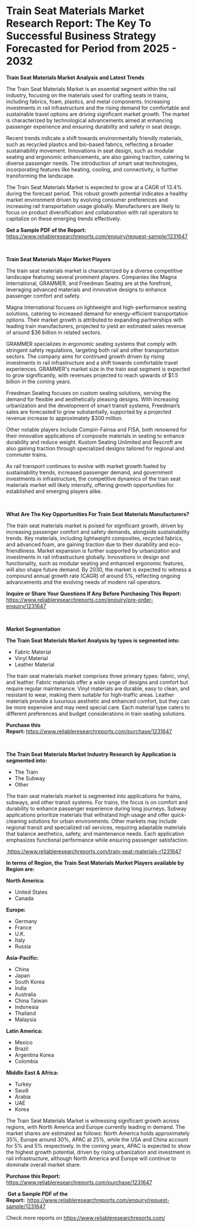 <p><h1>Train Seat Materials Market Research Report: The Key To Successful Business Strategy Forecasted for Period from 2025 - 2032</h1></p><p><strong>Train Seat Materials Market Analysis and Latest Trends</strong></p>
<p><p>The Train Seat Materials Market is an essential segment within the rail industry, focusing on the materials used for crafting seats in trains, including fabrics, foam, plastics, and metal components. Increasing investments in rail infrastructure and the rising demand for comfortable and sustainable travel options are driving significant market growth. The market is characterized by technological advancements aimed at enhancing passenger experience and ensuring durability and safety in seat design.</p><p>Recent trends indicate a shift towards environmentally friendly materials, such as recycled plastics and bio-based fabrics, reflecting a broader sustainability movement. Innovations in seat design, such as modular seating and ergonomic enhancements, are also gaining traction, catering to diverse passenger needs. The introduction of smart seat technologies, incorporating features like heating, cooling, and connectivity, is further transforming the landscape.</p><p>The Train Seat Materials Market is expected to grow at a CAGR of 13.4% during the forecast period. This robust growth potential indicates a healthy market environment driven by evolving consumer preferences and increasing rail transportation usage globally. Manufacturers are likely to focus on product diversification and collaboration with rail operators to capitalize on these emerging trends effectively.</p></p>
<p><strong>Get a Sample PDF of the Report:&nbsp;</strong> <a href="https://www.reliableresearchreports.com/enquiry/request-sample/1231647?utm_campaign=2205&utm_medium=2&utm_source=Github&utm_content=ia&utm_term=31012025&utm_id=train-seat-materials">https://www.reliableresearchreports.com/enquiry/request-sample/1231647</a></p>
<p>&nbsp;</p>
<p><strong>Train Seat Materials Major Market Players</strong></p>
<p><p>The train seat materials market is characterized by a diverse competitive landscape featuring several prominent players. Companies like Magna International, GRAMMER, and Freedman Seating are at the forefront, leveraging advanced materials and innovative designs to enhance passenger comfort and safety. </p><p>Magna International focuses on lightweight and high-performance seating solutions, catering to increased demand for energy-efficient transportation options. Their market growth is attributed to expanding partnerships with leading train manufacturers, projected to yield an estimated sales revenue of around $36 billion in related sectors.</p><p>GRAMMER specializes in ergonomic seating systems that comply with stringent safety regulations, targeting both rail and other transportation sectors. The company aims for continued growth driven by rising investments in rail infrastructure and a shift towards comfortable travel experiences. GRAMMER's market size in the train seat segment is expected to grow significantly, with revenues projected to reach upwards of $1.5 billion in the coming years.</p><p>Freedman Seating focuses on custom seating solutions, serving the demand for flexible and aesthetically pleasing designs. With increasing urbanization and the development of smart transit systems, Freedman’s sales are forecasted to grow substantially, supported by a projected revenue increase to approximately $300 million.</p><p>Other notable players include Compin-Fainsa and FISA, both renowned for their innovative applications of composite materials in seating to enhance durability and reduce weight. Kustom Seating Unlimited and Rescroft are also gaining traction through specialized designs tailored for regional and commuter trains.</p><p>As rail transport continues to evolve with market growth fueled by sustainability trends, increased passenger demand, and government investments in infrastructure, the competitive dynamics of the train seat materials market will likely intensify, offering growth opportunities for established and emerging players alike.</p></p>
<p>&nbsp;</p>
<p><strong>What Are The Key Opportunities For Train Seat Materials Manufacturers?</strong></p>
<p><p>The train seat materials market is poised for significant growth, driven by increasing passenger comfort and safety demands, alongside sustainability trends. Key materials, including lightweight composites, recycled fabrics, and advanced foam, are gaining traction due to their durability and eco-friendliness. Market expansion is further supported by urbanization and investments in rail infrastructure globally. Innovations in design and functionality, such as modular seating and enhanced ergonomic features, will also shape future demand. By 2030, the market is expected to witness a compound annual growth rate (CAGR) of around 5%, reflecting ongoing advancements and the evolving needs of modern rail operators.</p></p>
<p><strong>Inquire or Share Your Questions If Any Before Purchasing This Report:</strong> <a href="https://www.reliableresearchreports.com/enquiry/pre-order-enquiry/1231647?utm_campaign=2205&utm_medium=2&utm_source=Github&utm_content=ia&utm_term=31012025&utm_id=train-seat-materials">https://www.reliableresearchreports.com/enquiry/pre-order-enquiry/1231647</a></p>
<p>&nbsp;</p>
<p><strong>Market Segmentation</strong></p>
<p><strong>The Train Seat Materials Market Analysis by types is segmented into:</strong></p>
<p><ul><li>Fabric Material</li><li>Vinyl Material</li><li>Leather Material</li></ul></p>
<p><p>The train seat materials market comprises three primary types: fabric, vinyl, and leather. Fabric materials offer a wide range of designs and comfort but require regular maintenance. Vinyl materials are durable, easy to clean, and resistant to wear, making them suitable for high-traffic areas. Leather materials provide a luxurious aesthetic and enhanced comfort, but they can be more expensive and may need special care. Each material type caters to different preferences and budget considerations in train seating solutions.</p></p>
<p><strong>Purchase this Report:&nbsp;</strong><a href="https://www.reliableresearchreports.com/purchase/1231647?utm_campaign=2205&utm_medium=2&utm_source=Github&utm_content=ia&utm_term=31012025&utm_id=train-seat-materials">https://www.reliableresearchreports.com/purchase/1231647</a></p>
<p>&nbsp;</p>
<p><strong>The Train Seat Materials Market Industry Research by Application is segmented into:</strong></p>
<p><ul><li>The Train</li><li>The Subway</li><li>Other</li></ul></p>
<p><p>The train seat materials market is segmented into applications for trains, subways, and other transit systems. For trains, the focus is on comfort and durability to enhance passenger experience during long journeys. Subway applications prioritize materials that withstand high usage and offer quick-cleaning solutions for urban environments. Other markets may include regional transit and specialized rail services, requiring adaptable materials that balance aesthetics, safety, and maintenance needs. Each application emphasizes functional performance while ensuring passenger satisfaction.</p></p>
<p><a href="https://www.reliableresearchreports.com/train-seat-materials-r1231647?utm_campaign=2205&utm_medium=2&utm_source=Github&utm_content=ia&utm_term=31012025&utm_id=train-seat-materials">&nbsp;https://www.reliableresearchreports.com/train-seat-materials-r1231647</a></p>
<p><strong>In terms of Region, the Train Seat Materials Market Players available by Region are:</strong></p>
<p>
    <p> <strong> North America: </strong>
        <ul>
            <li>United States</li>
            <li>Canada</li>
        </ul>
        </p> 
    <p> <strong> Europe: </strong>
        <ul>
            <li>Germany</li>
            <li>France</li>
            <li>U.K.</li>
            <li>Italy</li>
            <li>Russia</li>
        </ul>
        </p> 
    <p> <strong> Asia-Pacific: </strong>
        <ul>
            <li>China</li>
            <li>Japan</li>
            <li>South Korea</li>
            <li>India</li>
            <li>Australia</li>
            <li>China Taiwan</li>
            <li>Indonesia</li>
            <li>Thailand</li>
            <li>Malaysia</li>
        </ul>
        </p> 
    <p> <strong> Latin America: </strong>
        <ul>
            <li>Mexico</li>
            <li>Brazil</li>
            <li>Argentina Korea</li>
            <li>Colombia</li>
        </ul>
        </p> 
    <p> <strong> Middle East & Africa: </strong>
        <ul>
            <li>Turkey</li>
            <li>Saudi</li>
            <li>Arabia</li>
            <li>UAE</li>
            <li>Korea</li>
        </ul>
    </p>
    </p>
<p><p>The Train Seat Materials Market is witnessing significant growth across regions, with North America and Europe currently leading in demand. The market shares are estimated as follows: North America holds approximately 35%, Europe around 30%, APAC at 25%, while the USA and China account for 5% and 5% respectively. In the coming years, APAC is expected to show the highest growth potential, driven by rising urbanization and investment in rail infrastructure, although North America and Europe will continue to dominate overall market share.</p></p>
<p><strong>Purchase this Report: </strong><a href="https://www.reliableresearchreports.com/purchase/1231647?utm_campaign=2205&utm_medium=2&utm_source=Github&utm_content=ia&utm_term=31012025&utm_id=train-seat-materials">https://www.reliableresearchreports.com/purchase/1231647</a></p>
<p>&nbsp;<strong>Get a Sample PDF of the Report:&nbsp;&nbsp;</strong><a href="https://www.reliableresearchreports.com/enquiry/request-sample/1231647?utm_campaign=2205&utm_medium=2&utm_source=Github&utm_content=ia&utm_term=31012025&utm_id=train-seat-materials">https://www.reliableresearchreports.com/enquiry/request-sample/1231647</a></p>
<p><strong></strong></p>
<p>Check more reports on <a href="https://www.reliableresearchreports.com/?utm_campaign=2205&utm_medium=2&utm_source=Github&utm_content=ia&utm_term=31012025&utm_id=train-seat-materials">https://www.reliableresearchreports.com/</a></p>